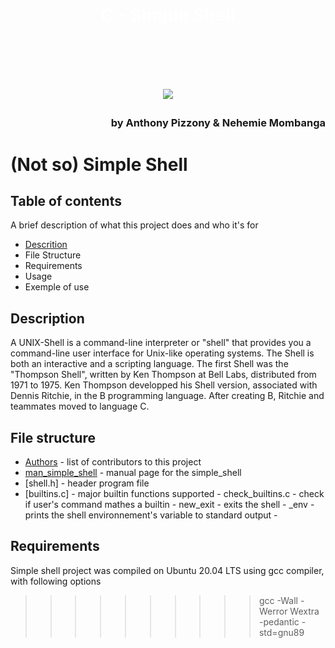 <h1 align="center" style="color:#FFFFFF"> C - Simple Shell<h1>

<br>

<p align="center">
  <img src="https://bashlogo.com/img/symbol/jpg/full_colored_light.jpg" />
</p>

<h3 align="right">by Anthony Pizzony & Nehemie Mombanga<h3>

# (Not so) Simple Shell 

## Table of contents



A brief description of what this project does and who it's for

- [Descrition](#description) 
- File Structure
- Requirements
- Usage
- Exemple of use 

## Description 

A UNIX-Shell is a command-line interpreter or "shell" that provides you a command-line
user interface for Unix-like operating systems.
The Shell is both an interactive and a scripting language.
The first Shell was the "Thompson Shell", written by Ken Thompson at Bell Labs, distributed
from 1971 to 1975.
Ken Thompson developped his Shell version, associated with Dennis Ritchie, in the B programming
language.
After creating B, Ritchie and teammates moved to language C.

## File structure

- [Authors]() - list of contributors to this project
- [man_simple_shell]() - manual page for the simple_shell
- [shell.h] - header program file
- [builtins.c] - major builtin functions supported
          - check_builtins.c - check if user's command mathes a builtin
          - new_exit - exits the shell
          - _env - prints the shell environnement's variable to standard output
          -




## Requirements

Simple shell project was compiled on Ubuntu 20.04 LTS using gcc compiler, with following options <br>

>>>>>>>>>>gcc -Wall -Werror Wextra -pedantic -std=gnu89



